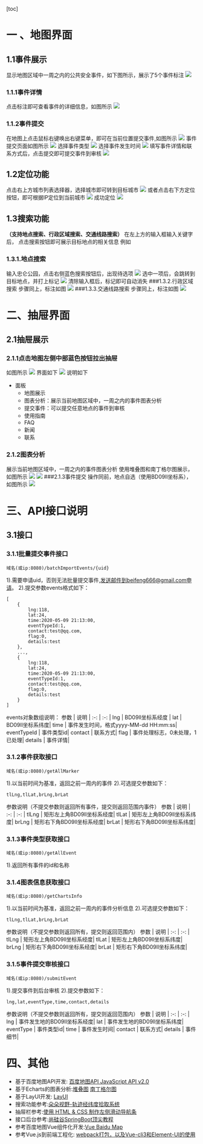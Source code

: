 [toc]
# 一 、地图界面
## 1.1事件展示
显示地图区域中一周之内的公共安全事件，如下图所示，展示了5个事件标注
![](https://cdn.jsdelivr.net/gh/beifeng5620/StaticPic@1.0.1/safety-events-plantform/images/howToUse/1.jpg)
### 1.1.1事件详情
点击标注即可查看事件的详细信息，如图所示
![](https://cdn.jsdelivr.net/gh/beifeng5620/StaticPic@1.0.1/safety-events-plantform/images/howToUse/9.jpg)
### 1.1.2事件提交
在地图上点击鼠标右键唤出右键菜单，即可在当前位置提交事件,如图所示
![](https://cdn.jsdelivr.net/gh/beifeng5620/StaticPic@1.0.1/safety-events-plantform/images/howToUse/10.jpg)
事件提交页面如图所示
![](https://cdn.jsdelivr.net/gh/beifeng5620/StaticPic@1.0.1/safety-events-plantform/images/howToUse/11.jpg)
选择事件类型
![](https://cdn.jsdelivr.net/gh/beifeng5620/StaticPic@1.0.1/safety-events-plantform/images/howToUse/12.jpg)
选择事件发生时间
![](https://cdn.jsdelivr.net/gh/beifeng5620/StaticPic@1.0.1/safety-events-plantform/images/howToUse/13.jpg)
填写事件详情和联系方式后，点击提交即可提交事件到审核
![](https://cdn.jsdelivr.net/gh/beifeng5620/StaticPic@1.0.1/safety-events-plantform/images/howToUse/14.jpg)

## 1.2定位功能
点击右上方城市列表选择器，选择城市即可转到目标城市
![](https://cdn.jsdelivr.net/gh/beifeng5620/StaticPic@1.0.1/safety-events-plantform/images/howToUse/2.jpg)
或者点击右下方定位按钮，即可根据IP定位到当前城市
![](https://cdn.jsdelivr.net/gh/beifeng5620/StaticPic@1.0.1/safety-events-plantform/images/howToUse/3.jpg)
成功定位
![](https://cdn.jsdelivr.net/gh/beifeng5620/StaticPic@1.0.1/safety-events-plantform/images/howToUse/4.jpg)

## 1.3搜索功能
**（支持地点搜索、行政区域搜索、交通线路搜索）**
在左上方的输入框输入关键字后，
点击搜索按钮即可展示目标地点的相关信息
例如
### 1.3.1.地点搜索
输入忠仑公园，点击右侧蓝色搜索按钮后，出现待选项
![](https://cdn.jsdelivr.net/gh/beifeng5620/StaticPic@1.0.1/safety-events-plantform/images/howToUse/5.jpg)
选中一项后，会跳转到目标地点，并打上标记
![](https://cdn.jsdelivr.net/gh/beifeng5620/StaticPic@1.0.1/safety-events-plantform/images/howToUse/6.jpg)
清除输入框后，标记即可自动消失
###1.3.2.行政区域搜索
步骤同上，标注如图
![](https://cdn.jsdelivr.net/gh/beifeng5620/StaticPic@1.0.1/safety-events-plantform/images/howToUse/7.jpg)
###1.3.3.交通线路搜索
步骤同上，标注如图
![](https://cdn.jsdelivr.net/gh/beifeng5620/StaticPic@1.0.1/safety-events-plantform/images/howToUse/8.jpg)


# 二、抽屉界面
## 2.1抽屉展示
### 2.1.1点击地图左侧中部蓝色按钮拉出抽屉
如图所示
![](https://cdn.jsdelivr.net/gh/beifeng5620/StaticPic@1.0.1/safety-events-plantform/images/howToUse/15.jpg)
界面如下
![](https://cdn.jsdelivr.net/gh/beifeng5620/StaticPic@1.0.1/safety-events-plantform/images/howToUse/16.jpg)
说明如下
- 面板
    - 地图展示
    - 图表分析：展示当前地图区域中，一周之内的事件图表分析
    - 提交事件：可以提交任意地点的事件到审核
    - 使用指南
    - FAQ
    - 新闻
    - 联系

### 2.1.2图表分析
展示当前地图区域中，一周之内的事件图表分析
使用堆叠图和南丁格尔图展示，如图所示
![](https://cdn.jsdelivr.net/gh/beifeng5620/StaticPic@1.0.1/safety-events-plantform/images/howToUse/17.jpg)
![](https://cdn.jsdelivr.net/gh/beifeng5620/StaticPic@1.0.1/safety-events-plantform/images/howToUse/18.jpg)
###2.1.3事件提交
操作同前，地点自选（使用BD09ll坐标系），如图所示
![](https://cdn.jsdelivr.net/gh/beifeng5620/StaticPic@1.0.1/safety-events-plantform/images/howToUse/19.jpg)

# 三、API接口说明
## 3.1接口
### 3.1.1批量提交事件接口
```
域名(或ip:8080)/batchImportEvents/{uid}
```
1).需要申请uid，否则无法批量提交事件,发送邮件到beifeng666@gmail.com申请。
2).提交参数events格式如下：
```
[
    {
        lng:118,
        lat:24,
        time:2020-05-09 21:13:00,
        eventTypeId:1,
        contact:test@qq.com,
        flag:0,
        details:test
    },
    ...,
    {
        lng:118,
        lat:24,
        time:2020-05-09 21:13:00,
        eventTypeId:1,
        contact:test@qq.com,
        flag:0,
        details:test
    }
]
```
events对象数组说明：
参数 | 说明 |
:-: | :-: |
lng | BD09ll坐标系经度 |
lat | BD09ll坐标系纬度|
time | 事件发生时间，格式yyyy-MM-dd HH:mm:ss|
eventTypeId | 事件类型id|
contact | 联系方式|
flag | 事件处理标志，0未处理，1已处理|
details | 事件详情|

### 3.1.2事件获取接口
```
域名(或ip:8080)/getAllMarker
```
1).以当前时间为基准，返回之前一周内的事件
2).可选提交参数如下：
```
tlLng,tlLat,brLng,brLat
```
参数说明（不提交参数则返回所有事件，提交则返回范围内事件）
参数 | 说明 |
:-: | :-: |
tlLng | 矩形左上角BD09ll坐标系经度|
tlLat | 矩形左上角BD09ll坐标系纬度|
brLng | 矩形右下角BD09ll坐标系经度|
brLat | 矩形右下角BD09ll坐标系纬度|

### 3.1.3事件类型获取接口
```
域名(或ip:8080)/getAllEvent
```
1).返回所有事件的id和名称

### 3.1.4图表信息获取接口
```
域名(或ip:8080)/getChartsInfo
```
1).以当前时间为基准，返回之前一周内的事件分析信息
2).可选提交参数如下：
```
tlLng,tlLat,brLng,brLat
```
参数说明（不提交参数则返回所有，提交则返回范围内）
参数 | 说明 |
:-: | :-: |
tlLng | 矩形左上角BD09ll坐标系经度|
tlLat | 矩形左上角BD09ll坐标系纬度|
brLng | 矩形右下角BD09ll坐标系经度|
brLat | 矩形右下角BD09ll坐标系纬度|

### 3.1.5事件提交审核接口
```
域名(或ip:8080)/submitEvent
```
1).提交事件到后台审核
2).提交参数如下：
```
lng,lat,eventType,time,contact,details
```
参数说明（不提交参数则返回所有，提交则返回范围内）
参数 | 说明 |
:-: | :-: |
lng | 事件发生地的BD09ll坐标系经度|
lat | 事件发生地的BD09ll坐标系纬度|
eventType | 事件类型id|
time | 事件发生时间|
contact | 联系方式|
details | 事件细节|

# 四、其他
- 基于百度地图API开发: [百度地图API JavaScript API v2.0](http://lbsyun.baidu.com/index.php?title=jspopular/guide/widget)
- 基于Echarts的图表分析:[堆叠图](https://echarts.apache.org/examples/zh/editor.html?c=bar-y-category-stack) [南丁格尔图](https://echarts.apache.org/examples/zh/editor.html?c=doc-example/tutorial-styling-step5)
- 基于LayUI开发: [LayUI](https://www.layui.com/doc/)
- 搜索功能参考:[朵朵视野-轨迹经纬度拾取系统](https://duoduoview.com/getPoints/)
- 抽屉栏参考:[使用 HTML & CSS 制作左侧滑动导航条](https://www.bilibili.com/video/BV19a4y1t7BG)
- 接口后台参考:[尚硅谷SpringBoot顶尖教程](https://www.bilibili.com/video/BV1gW411W76m)
- 参考百度地图Vue组件化开发:[Vue Baidu Map](https://dafrok.github.io/vue-baidu-map/#/zh/index)
- 参考Vue.js到前端工程化: [webpack打包，以及Vue-cli3和Element-UI的使用](https://www.bilibili.com/video/BV1xJ41157m8)